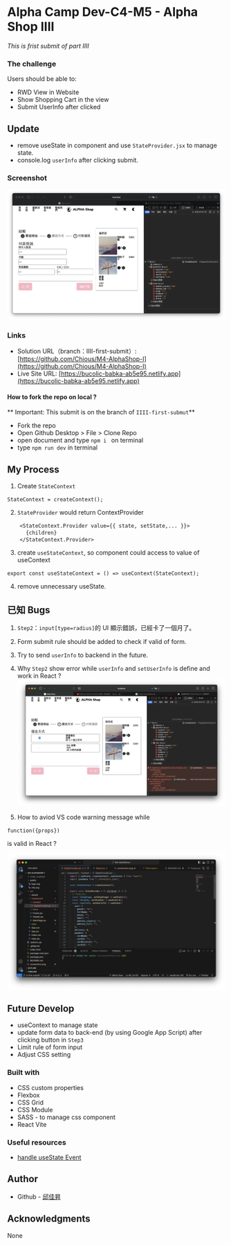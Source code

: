 # Alpha Camp Dev-C4-M5 - Alpha Shop IIII

_This is frist submit of part IIII_

### The challenge

Users should be able to:

- RWD View in Website
- Show Shopping Cart in the view
- Submit UserInfo after clicked

## Update

- remove useState in component and use `StateProvider.jsx` to manage state.
- console.log `userInfo` after clicking submit.

### Screenshot

![](./screenshot.png)

### Links

- Solution URL（branch：IIII-first-submit）: [https://github.com/Chious/M4-AlphaShop-I](https://github.com/Chious/M4-AlphaShop-I)
- Live Site URL: [https://bucolic-babka-ab5e95.netlify.app](https://bucolic-babka-ab5e95.netlify.app)

#### How to fork the repo on local ?

** Important: This submit is on the branch of `IIII-first-submut`**

- Fork the repo
- Open Github Desktop > File > Clone Repo
- open document and type `npm i ` on terminal
- type `npm run dev` in terminal

## My Process

1. Create `StateContext`

```
StateContext = createContext();
```

2. `StateProvider` would return ContextProvider

```
    <StateContext.Provider value={{ state, setState,... }}>
      {children}
    </StateContext.Provider>
```

3. create `useStateContext`, so component could access to value of useContext

```
export const useStateContext = () => useContext(StateContext);
```

4. remove unnecessary useState.

## 已知 Bugs

1. `Step2`：`input[type=radius]`的 UI 顯示錯誤，已經卡了一個月了。

2. Form submit rule should be added to check if valid of form.

3. Try to send `userInfo` to backend in the future.

4. Why `Step2` show error while `userInfo` and `setUserInfo` is define and work in React ?
   ![](./screenshot2.png)

5. How to aviod VS code warning message while

```
function({props})
```

is valid in React ?

![](./screenshot3.png)

## Future Develop

- useContext to manage state
- update form data to back-end (by using Google App Script) after clicking button in `Step3`
- Limit rule of form input
- Adjust CSS setting

### Built with

- CSS custom properties
- Flexbox
- CSS Grid
- CSS Module
- SASS - to manage css component
- React Vite

### Useful resources

- [handle useState Event](https://react.dev/learn/updating-objects-in-state)

## Author

- Github - [邱佳昇](https://github.com/Chious)

## Acknowledgments

None
